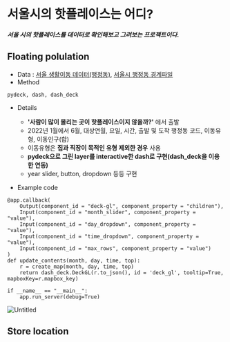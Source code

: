 # 서울시의 핫플레이스는 어디?
***서울 시의 핫플레이스를 데이터로 확인해보고 그려보는 프로젝트이다.***

## Floating polulation
- Data : [서울 생활이동 데이터(행정동)](https://data.seoul.go.kr/dataVisual/seoul/seoulLivingMigration.do), [서울시 행정동 경계파일](https://github.com/vuski/admdongkor/tree/master/ver20220401)
- Method
```
pydeck, dash, dash_deck
```
- Details
  - **'사람이 많이 몰리는 곳이 핫플레이스이지 않을까?'** 에서 출발
  - 2022년 1월에서 6월, 대상연월, 요일, 시간, 출발 및 도착 행정동 코드, 이동유형, 이동인구(합)
  - 이동유형은 **집과 직장이 목적인 유형 제외한 경우** 사용 
  - **pydeck으로 그린 layer를 interactive한 dash로 구현(dash_deck을 이용한 연동)** 
  - year slider, button, dropdown 등등 구현 

- Example code
```
@app.callback(
    Output(component_id = "deck-gl", component_property = "children"),
    Input(component_id = "month_slider", component_property = "value"),
    Input(component_id = "day_dropdown", component_property = "value"),
    Input(component_id = "time_dropdown", component_property = "value"),
    Input(component_id = "max_rows", component_property = "value")
)
def update_contents(month, day, time, top):
    r = create_map(month, day, time, top)
    return dash_deck.DeckGL(r.to_json(), id = 'deck_gl', tooltip=True, mapboxKey=r.mapbox_key)

if __name__ == "__main__":
    app.run_server(debug=True)
```

![Untitled](https://user-images.githubusercontent.com/37128004/197697157-af91d349-ffa5-4e57-94ba-0f2743b4cb6c.png)

## Store location
